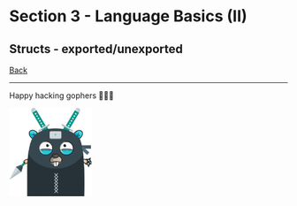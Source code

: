 # Section 3 - Language Basics (II)

## Structs - exported/unexported

[Back](https://github.com/steevehook/udemy-go101/blob/master/section_2-language-basics-2)

---

Happy hacking gophers 🚀🚀🚀

<img src="https://github.com/steevehook/udemy-go101/raw/master/udemy-go101.svg?sanitize=true" width="150px"/>

